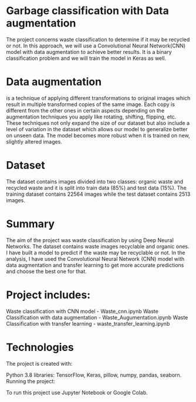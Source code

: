 # Garbage classification with Data augmentation

The project concerns waste classification to determine if it may be recycled or not. In this approach, we will use a Convolutional Neural Network(CNN) model with data augmentation to achieve better results. It is a binary classification problem and we will train the model in Keras as well.

# Data augmentation
is a technique of applying different transformations to original images which result in multiple transformed copies of the same image. Each copy is different from the other ones in certain aspects depending on the augmentation techniques you apply like rotating, shifting, flipping, etc. These techniques not only expand the size of our dataset but also include a level of variation in the dataset which allows our model to generalize better on unseen data. The model becomes more robust when it is trained on new, slightly altered images.

# Dataset

The dataset contains images divided into two classes: organic waste and recycled waste and it is split into train data (85%) and test data (15%). The training dataset contains 22564 images while the test dataset contains 2513 images.

# Summary
The aim of the project was waste classification by using Deep Neural Networks. The dataset contains waste images recyclable and organic ones. I have built a model to predict if the waste may be recyclable or not. In the analysis, I have used the Convolutional Neural Network (CNN) model with data augmentation and transfer learning to get more accurate predictions and choose the best one for that.

# Project includes:
Waste classification with CNN model - Waste_cnn.ipynb
Waste Classification with data augmentation - Waste_Augumentation.ipynb
Waste Classification with transfer learning - waste_transfer_learning.ipynb

# Technologies
The project is created with:

Python 3.8
libraries: TensorFlow, Keras, pillow, numpy, pandas, seaborn.
Running the project:

To run this project use Jupyter Notebook or Google Colab.
